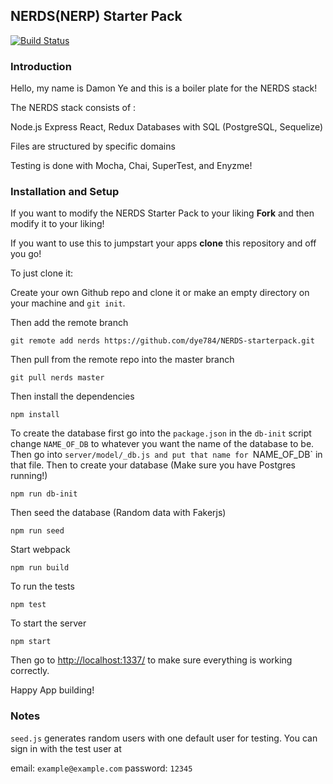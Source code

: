 ## NERDS(NERP) Starter Pack
[![Build Status](https://travis-ci.org/dye784/NERDS-starterpack.svg?branch=master)](https://travis-ci.org/dye784/NERDS-starterpack)

### Introduction
Hello, my name is Damon Ye and this is a boiler plate for the NERDS stack!

The NERDS stack consists of :

Node.js
Express
React, Redux
Databases with SQL (PostgreSQL, Sequelize)

Files are structured by specific domains

Testing is done with Mocha, Chai, SuperTest, and Enyzme!

### Installation and Setup
If you want to modify the NERDS Starter Pack to your liking **Fork** and then modify it to your liking!

If you want to use this to jumpstart your apps **clone** this repository and off you go!

To just clone it:

Create your own Github repo and clone it or make an empty directory on your machine and `git init`.

Then add the remote branch

```
git remote add nerds https://github.com/dye784/NERDS-starterpack.git
```

Then pull from the remote repo into the master branch

```
git pull nerds master
```

Then install the dependencies

```
npm install
```

To create the database first go into the `package.json` in the `db-init` script change `NAME_OF_DB` to whatever you want the name of the database to be. Then go into `server/model/_db.js and put that name for `NAME_OF_DB` in that file. Then to create your database (Make sure you have Postgres running!)

```
npm run db-init
```

Then seed the database (Random data with Fakerjs)

```
npm run seed
```

Start webpack

```
npm run build
```

To run the tests

```
npm test
```

To start the server

```
npm start
```

Then go to [http://localhost:1337/](http://localhost:1337/) to make sure everything is working correctly.

Happy App building!

### Notes
`seed.js` generates random users with one default user for testing. You can sign in with the test user at

email: `example@example.com`
password: `12345`


